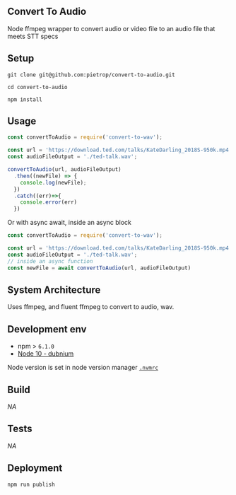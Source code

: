 ## Convert To Audio
<!-- _One liner + link to confluence page_
_Screenshot of UI - optional_ -->
Node ffmpeg wrapper to convert audio or video file to an audio file that meets STT specs

## Setup
<!-- _stack - optional_
_How to build and run the code/app_ -->

```
git clone git@github.com:pietrop/convert-to-audio.git
```
```
cd convert-to-audio
```
```
npm install
```

## Usage

```js
const convertToAudio = require('convert-to-wav');

const url = 'https://download.ted.com/talks/KateDarling_2018S-950k.mp4';
const audioFileOutput = './ted-talk.wav';

convertToAudio(url, audioFileOutput)
  .then((newFile) => {
    console.log(newFile);
  })
  .catch((err)=>{
    console.error(err)
  })
```
Or with async await, inside an async block
```js
const convertToAudio = require('convert-to-wav');

const url = 'https://download.ted.com/talks/KateDarling_2018S-950k.mp4';
const audioFileOutput = './ted-talk.wav';
// inside an async function 
const newFile = await convertToAudio(url, audioFileOutput)
```

## System Architecture
<!-- _High level overview of system architecture_ -->

Uses ffmpeg, and fluent ffmpeg to convert to audio, wav.

<!-- ## Documentation

There's a [docs](./docs) folder in this repository.

[docs/notes](./docs/notes) contains dev draft notes on various aspects of the project. This would generally be converted either into ADRs or guides when ready.

[docs/adr](./docs/adr) contains [Architecture Decision Record](https://github.com/joelparkerhenderson/architecture_decision_record).

> An architectural decision record (ADR) is a document that captures an important architectural decision made along with its context and consequences.

We are using [this template for ADR](https://gist.github.com/iaincollins/92923cc2c309c2751aea6f1b34b31d95) -->

## Development env
 <!-- _How to run the development environment_ -->

- npm > `6.1.0`
- [Node 10 - dubnium](https://scotch.io/tutorials/whats-new-in-node-10-dubnium)

Node version is set in node version manager [`.nvmrc`](https://github.com/creationix/nvm#nvmrc)

<!-- _Coding style convention ref optional, eg which linter to use_ -->

<!-- _Linting, github pre-push hook - optional_ -->



## Build
<!-- _How to run build_ -->

_NA_

## Tests
<!-- _How to carry out tests_ -->

_NA_

## Deployment
<!-- _How to deploy the code/app into test/staging/production_ -->

```
npm run publish
```